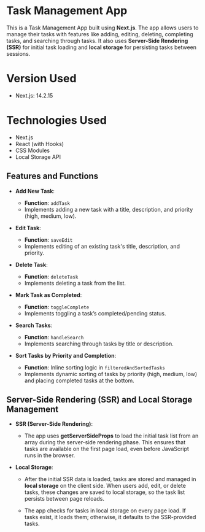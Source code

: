 # Task Management App

This is a Task Management App built using **Next.js**. The app allows users to manage their tasks with features like adding, editing, deleting, completing tasks, and searching through tasks. It also uses **Server-Side Rendering (SSR)** for initial task loading and **local storage** for persisting tasks between sessions.

# Version Used

- Next.js: 14.2.15

# Technologies Used
- Next.js
- React (with Hooks)
- CSS Modules
- Local Storage API

## Features and Functions

- **Add New Task**:
   - **Function**: `addTask`
   - Implements adding a new task with a title, description, and priority (high, medium, low).
   
- **Edit Task**:
   - **Function**: `saveEdit`
   - Implements editing of an existing task's title, description, and priority.
   
- **Delete Task**:
   - **Function**: `deleteTask`
   - Implements deleting a task from the list.
   
- **Mark Task as Completed**:
   - **Function**: `toggleComplete`
   - Implements toggling a task’s completed/pending status.
   
- **Search Tasks**:
   - **Function**: `handleSearch`
   - Implements searching through tasks by title or description.

- **Sort Tasks by Priority and Completion**:
   - **Function**: Inline sorting logic in `filteredAndSortedTasks`
   - Implements dynamic sorting of tasks by priority (high, medium, low) and placing completed tasks at the bottom.

## Server-Side Rendering (SSR) and Local Storage Management

- **SSR (Server-Side Rendering)**:
   - The app uses **getServerSideProps** to load the initial task list from an array during the server-side rendering phase. This ensures that tasks are available on the first page load, even before JavaScript runs in the browser.

- **Local Storage**:
   - After the initial SSR data is loaded, tasks are stored and managed in **local storage** on the client side. When users add, edit, or delete tasks, these changes are saved to local storage, so the task list persists between page reloads.

   - The app checks for tasks in local storage on every page load. If tasks exist, it loads them; otherwise, it defaults to the SSR-provided tasks.
